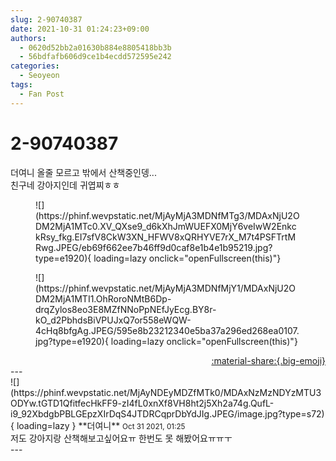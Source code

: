 ```yaml
---
slug: 2-90740387
date: 2021-10-31 01:24:23+09:00
authors:
  - 0620d52bb2a01630b884e8805418bb3b
  - 56bdfafb606d9ce1b4ecdd572595e242
categories:
  - Seoyeon
tags:
  - Fan Post
---
```


# 2-90740387

<div class="post-container" markdown="1">
<div class="content-container md-sidebar__scrollwrap" markdown="1">

더여니 올줄 모르고 밖에서 산책중인뎅...<br>친구네 강아지인데 귀엽찌ㅎㅎ
<figure markdown="1">
![](https://phinf.wevpstatic.net/MjAyMjA3MDNfMTg3/MDAxNjU2ODM2MjA1MTc0.XV_QXse9_d6kXhJmWUEFX0MjY6veIwW2EnkckRsy_fkg.EI7sfV8CkW3XN_HFWV8xQRHYVE7rX_M7t4PSFTrtMRwg.JPEG/eb69f662ee7b46ff9d0caf8e1b4e1b95219.jpg?type=e1920){ loading=lazy onclick="openFullscreen(this)"}
</figure>

<figure markdown="1">
![](https://phinf.wevpstatic.net/MjAyMjA3MDNfMjY1/MDAxNjU2ODM2MjA1MTI1.OhRoroNMtB6Dp-drqZylos8eo3E8MZfNNoPpNEfJyEcg.BY8r-kO_d2PbhdsBiVPUJxQ7or558eWQW-4cHq8bfgAg.JPEG/595e8b23212340e5ba37a296ed268ea0107.jpg?type=e1920){ loading=lazy onclick="openFullscreen(this)"}
</figure>


</div>
</div>

<div style="text-align: right;" markdown="1">
<a href="https://weverse.io/fromis9/fanpost/2-90740387" style="text-align: right;">:material-share:{.big-emoji}</a>
</div>
---

<div class="comments-container md-sidebar__scrollwrap" markdown="1">
<div class="comment" markdown="1">
<div class='id-container' markdown="1">
![](https://phinf.wevpstatic.net/MjAyNDEyMDZfMTk0/MDAxNzMzNDYzMTU3ODYw.tGTD1QfitfecHkFF9-zI4fL0xnXf8VH8ht2j5Xh2a74g.QufL-i9_92XbdgbPBLGEpzXIrDqS4JTDRCqprDbYdJIg.JPEG/image.jpg?type=s72){ loading=lazy }
**<span class="artist">더여니</span>** <small>Oct 31 2021, 01:25</small><br>
</div>
<div class='comment-body' markdown="1">
저도 강아지랑 산책해보고싶어요ㅠ 한번도 못 해봤어요ㅠㅠㅜ
</div>
</div>
</div>
---
